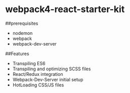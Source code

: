 # webpack4-react-starter-kit

##prerequisites

- nodemon
- webpack
- webpack-dev-server

##Features

- Transpiling ES6
- Transpiling and optimizing SCSS files
- React/Redux integration
- Webpack-Dev-Server initial setup
- HotLoading CSS/JS files 
